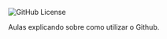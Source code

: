 ![GitHub License](https://img.shields.io/github/license/dantasdan/robo-desvia)

Aulas explicando sobre como utilizar o Github.
